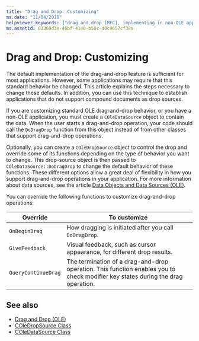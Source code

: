 ```yaml
---
title: "Drag and Drop: Customizing"
ms.date: "11/04/2016"
helpviewer_keywords: ["drag and drop [MFC], implementing in non-OLE applications", "drag and drop [MFC], customizing behavior", "drag and  [MFC], COleDataSource object", "drag and drop [MFC], calling DoDragDrop", "OLE drag and drop [MFC], customizing behavior"]
ms.assetid: 03369d3e-46bf-4140-b58c-d0c9657cf38a
---
```

# Drag and Drop: Customizing

The default implementation of the drag-and-drop feature is sufficient for most applications. However, some applications may require that this standard behavior be changed. This article explains the steps necessary to change these defaults. In addition, you can use this technique to establish applications that do not support compound documents as drop sources.

If you are customizing standard OLE drag-and-drop behavior, or you have a non-OLE application, you must create a `COleDataSource` object to contain the data. When the user starts a drag-and-drop operation, your code should call the `DoDragDrop` function from this object instead of from other classes that support drag-and-drop operations.

Optionally, you can create a `COleDropSource` object to control the drop and override some of its functions depending on the type of behavior you want to change. This drop-source object is then passed to `COleDataSource::DoDragDrop` to change the default behavior of these functions. These different options allow a great deal of flexibility in how you support drag-and-drop operations in your application. For more information about data sources, see the article [Data Objects and Data Sources (OLE)](../mfc/data-objects-and-data-sources-ole.md).

You can override the following functions to customize drag-and-drop operations:

|Override|To customize|
|--------------|------------------|
|`OnBeginDrag`|How dragging is initiated after you call `DoDragDrop`.|
|`GiveFeedback`|Visual feedback, such as cursor appearance, for different drop results.|
|`QueryContinueDrag`|The termination of a drag-and-drop operation. This function enables you to check modifier key states during the drag operation.|

## See also

- [Drag and Drop (OLE)](../mfc/drag-and-drop-ole.md)
- [COleDropSource Class](../mfc/reference/coledropsource-class.md)
- [COleDataSource Class](../mfc/reference/coledatasource-class.md)
